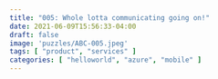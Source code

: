 ```yaml
---
title: "005: Whole lotta communicating going on!"
date: 2021-06-09T15:56:33-04:00
draft: false
image: 'puzzles/ABC-005.jpeg'
tags: [ "product", "services" ]
categories: [ "helloworld", "azure", "mobile" ]
---
```


